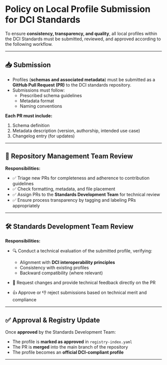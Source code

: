 # Policy on Local Profile Submission for DCI Standards

To ensure **consistency, transparency, and quality**, all local profiles within the DCI Standards must be submitted, reviewed, and approved according to the following workflow.

---

## 📥 Submission

- Profiles (**schemas and associated metadata**) must be submitted as a **GitHub Pull Request (PR)** to the DCI standards repository.  
- Submissions must follow:
  - Prescribed schema guidelines
  - Metadata format
  - Naming conventions

**Each PR must include:**
1. Schema definition  
2. Metadata description (version, authorship, intended use case)  
3. Changelog entry (for updates)  

---

## 📂 Repository Management Team Review

**Responsibilities:**
- ✅ Triage new PRs for completeness and adherence to contribution guidelines  
- ✅ Check formatting, metadata, and file placement  
- ✅ Assign PRs to the **Standards Development Team** for technical review  
- ✅ Ensure process transparency by tagging and labeling PRs appropriately  

---

## 🛠 Standards Development Team Review

**Responsibilities:**
- 🔍 Conduct a technical evaluation of the submitted profile, verifying:  
  - Alignment with **DCI interoperability principles**  
  - Consistency with existing profiles  
  - Backward compatibility (where relevant)  

- 🔄 Request changes and provide technical feedback directly on the PR  
- 👍 Approve or 👎 reject submissions based on technical merit and compliance  

---

## ✅ Approval & Registry Update

Once **approved** by the Standards Development Team:  

- The profile is **marked as approved** in `registry-index.yaml`  
- The PR is **merged** into the main branch of the repository  
- The profile becomes an **official DCI-compliant profile**  

---
